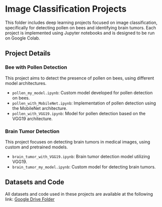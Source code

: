 
# Image Classification Projects

This folder includes deep learning projects focused on image classification, specifically for detecting pollen on bees and identifying brain tumors. Each project is implemented using Jupyter notebooks and is designed to be run on Google Colab.

## Project Details

### Bee with Pollen Detection
This project aims to detect the presence of pollen on bees, using different model architectures.

- `pollen_my_model.ipynb`: Custom model developed for pollen detection on bees.
- `pollen_with_MobileNet.ipynb`: Implementation of pollen detection using the MobileNet architecture.
- `pollen_with_VGG19.ipynb`: Model for pollen detection based on the VGG19 architecture.

### Brain Tumor Detection
This project focuses on detecting brain tumors in medical images, using custom and pretrained models.

- `brain_tumor_with_VGG19.ipynb`: Brain tumor detection model utilizing VGG19.
- `brain_tumor_my_model.ipynb`: Custom model for detecting brain tumors.

## Datasets and Code
All datasets and code used in these projects are available at the following link:
[Google Drive Folder](https://drive.google.com/drive/folders/1ajPnZ6qD727KBxwuiaeJWJr6UsSKNV7I?usp=sharing)
